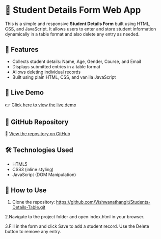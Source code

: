 # 📝 Student Details Form Web App

This is a simple and responsive **Student Details Form** built using HTML, CSS, and JavaScript. It allows users to enter and store student information dynamically in a table format and also delete any entry as needed.

## 🚀 Features

- Collects student details: Name, Age, Gender, Course, and Email
- Displays submitted entries in a table format
- Allows deleting individual records
- Built using plain HTML, CSS, and vanilla JavaScript

## 🔗 Live Demo

👉 [Click here to view the live demo](https://your-live-link-goes-here)

## 📂 GitHub Repository

🔗 [View the repository on GitHub](https://github.com/Vishwanathangit/Students-Details-Table.git)

## 🛠️ Technologies Used

- HTML5
- CSS3 (inline styling)
- JavaScript (DOM Manipulation)

## 📌 How to Use

1. Clone the repository:
  https://github.com/Vishwanathangit/Students-Details-Table.git

2.Navigate to the project folder and open index.html in your browser.

3.Fill in the form and click Save to add a student record. Use the Delete button to remove any entry.
